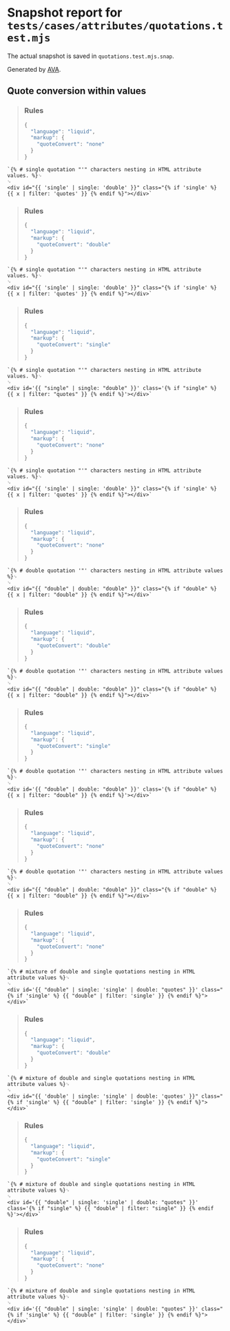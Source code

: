 # Snapshot report for `tests/cases/attributes/quotations.test.mjs`

The actual snapshot is saved in `quotations.test.mjs.snap`.

Generated by [AVA](https://avajs.dev).

## Quote conversion within values

> <h3>Rules</h3>
> 
> ```js
> {
>   "language": "liquid",
>   "markup": {
>     "quoteConvert": "none"
>   }
> }
> ```

    `{% # single quotation "'" characters nesting in HTML attribute values. %}␊
    ␊
    <div id="{{ 'single' | single: 'double' }}" class="{% if 'single' %} {{ x | filter: 'quotes' }} {% endif %}"></div>`

> <h3>Rules</h3>
> 
> ```js
> {
>   "language": "liquid",
>   "markup": {
>     "quoteConvert": "double"
>   }
> }
> ```

    `{% # single quotation "'" characters nesting in HTML attribute values. %}␊
    ␊
    <div id="{{ 'single' | single: 'double' }}" class="{% if 'single' %} {{ x | filter: 'quotes' }} {% endif %}"></div>`

> <h3>Rules</h3>
> 
> ```js
> {
>   "language": "liquid",
>   "markup": {
>     "quoteConvert": "single"
>   }
> }
> ```

    `{% # single quotation "'" characters nesting in HTML attribute values. %}␊
    ␊
    <div id='{{ "single" | single: "double" }}' class='{% if "single" %} {{ x | filter: "quotes" }} {% endif %}'></div>`

> <h3>Rules</h3>
> 
> ```js
> {
>   "language": "liquid",
>   "markup": {
>     "quoteConvert": "none"
>   }
> }
> ```

    `{% # single quotation "'" characters nesting in HTML attribute values. %}␊
    ␊
    <div id="{{ 'single' | single: 'double' }}" class="{% if 'single' %} {{ x | filter: 'quotes' }} {% endif %}"></div>`

> <h3>Rules</h3>
> 
> ```js
> {
>   "language": "liquid",
>   "markup": {
>     "quoteConvert": "none"
>   }
> }
> ```

    `{% # double quotation '"' characters nesting in HTML attribute values %}␊
    ␊
    <div id="{{ "double" | double: "double" }}" class="{% if "double" %} {{ x | filter: "double" }} {% endif %}"></div>`

> <h3>Rules</h3>
> 
> ```js
> {
>   "language": "liquid",
>   "markup": {
>     "quoteConvert": "double"
>   }
> }
> ```

    `{% # double quotation '"' characters nesting in HTML attribute values %}␊
    ␊
    <div id="{{ "double" | double: "double" }}" class="{% if "double" %} {{ x | filter: "double" }} {% endif %}"></div>`

> <h3>Rules</h3>
> 
> ```js
> {
>   "language": "liquid",
>   "markup": {
>     "quoteConvert": "single"
>   }
> }
> ```

    `{% # double quotation '"' characters nesting in HTML attribute values %}␊
    ␊
    <div id='{{ "double" | double: "double" }}' class='{% if "double" %} {{ x | filter: "double" }} {% endif %}'></div>`

> <h3>Rules</h3>
> 
> ```js
> {
>   "language": "liquid",
>   "markup": {
>     "quoteConvert": "none"
>   }
> }
> ```

    `{% # double quotation '"' characters nesting in HTML attribute values %}␊
    ␊
    <div id="{{ "double" | double: "double" }}" class="{% if "double" %} {{ x | filter: "double" }} {% endif %}"></div>`

> <h3>Rules</h3>
> 
> ```js
> {
>   "language": "liquid",
>   "markup": {
>     "quoteConvert": "none"
>   }
> }
> ```

    `{% # mixture of double and single quotations nesting in HTML attribute values %}␊
    ␊
    <div id='{{ "double" | single: 'single' | double: "quotes" }}' class="{% if 'single' %} {{ "double" | filter: 'single' }} {% endif %}"></div>`

> <h3>Rules</h3>
> 
> ```js
> {
>   "language": "liquid",
>   "markup": {
>     "quoteConvert": "double"
>   }
> }
> ```

    `{% # mixture of double and single quotations nesting in HTML attribute values %}␊
    ␊
    <div id="{{ 'double' | single: 'single' | double: 'quotes' }}" class="{% if 'single' %} {{ "double" | filter: 'single' }} {% endif %}"></div>`

> <h3>Rules</h3>
> 
> ```js
> {
>   "language": "liquid",
>   "markup": {
>     "quoteConvert": "single"
>   }
> }
> ```

    `{% # mixture of double and single quotations nesting in HTML attribute values %}␊
    ␊
    <div id='{{ "double" | single: 'single' | double: "quotes" }}' class='{% if "single" %} {{ "double" | filter: "single" }} {% endif %}'></div>`

> <h3>Rules</h3>
> 
> ```js
> {
>   "language": "liquid",
>   "markup": {
>     "quoteConvert": "none"
>   }
> }
> ```

    `{% # mixture of double and single quotations nesting in HTML attribute values %}␊
    ␊
    <div id='{{ "double" | single: 'single' | double: "quotes" }}' class="{% if 'single' %} {{ "double" | filter: 'single' }} {% endif %}"></div>`
